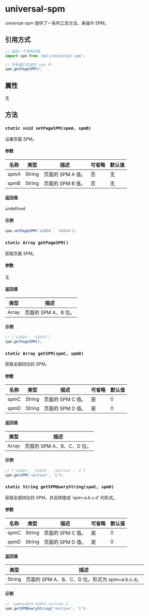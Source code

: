 # universal-spm

universal-spm 提供了一系列工具方法，来操作 SPM。

## 引用方式

```javascript
// 返回一个单例对象
import spm from '@ali/universal-spm';

// 所有接口封装在 spm 中
spm.getPageSPM();
```

## 属性

无

## 方法

### `static void setPageSPM(spmA, spmB)`

设置页面 SPM。

#### 参数

| 名称 | 类型 | 描述 | 可省略 | 默认值 |
|---|---|---|---|---|
| spmA | String | 页面的 SPM A 值。 | 否 | 无 |
| spmB | String | 页面的 SPM B 值。 | 否 | 无 |

#### 返回值

undefined

#### 示例

```javascript
spm.setPageSPM('a1024', 'b2014');
```

### `static Array getPageSPM()`

获取页面 SPM。

#### 参数

无

#### 返回值

| 类型 | 描述 |
|---|---|
| Array | 页面的 SPM A、B 位。 |

#### 示例

```javascript
// ['a1024', 'b2014']
spm.getPageSPM();
```

### `static Array getSPM(spmC, spmD)`

获取全部四位的 SPM。

#### 参数

| 名称 | 类型 | 描述 | 可省略 | 默认值 |
|---|---|---|---|---|
| spmC | String | 页面的 SPM C 值。 | 是 | 0 |
| spmD | String | 页面的 SPM D 值。 | 是 | 0 |

#### 返回值

| 类型 | 描述 |
|---|---|
| Array | 页面的 SPM A、B、C、D 位。 |

#### 示例

```javascript
// ['a1024', 'b2014', 'section', '1']
spm.getSPM('section', '1');
```

### `static String getSPMQueryString(spmC, spmD)`

获取全部四位的 SPM，并且拼接成 'spm=a.b.c.d' 的形式。

#### 参数

| 名称 | 类型 | 描述 | 可省略 | 默认值 |
|---|---|---|---|---|
| spmC | String | 页面的 SPM C 值。 | 是 | 0 |
| spmD | String | 页面的 SPM D 值。 | 是 | 0 |

#### 返回值

| 类型 | 描述 |
|---|---|
| String | 页面的 SPM A、B、C、D 位。形式为 spm=a.b.c.d。 |

#### 示例

```javascript
// 'spm=a1024.b2014.section.1
spm.getSPMQueryString('section', '1');
```
